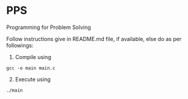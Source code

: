 # PPS
Programming for Problem Solving

Follow instructions give in README.md file, if available, else do as per
followings:

1. Compile using

```
gcc -o main main.c
```

2. Execute using

```
./main
```
